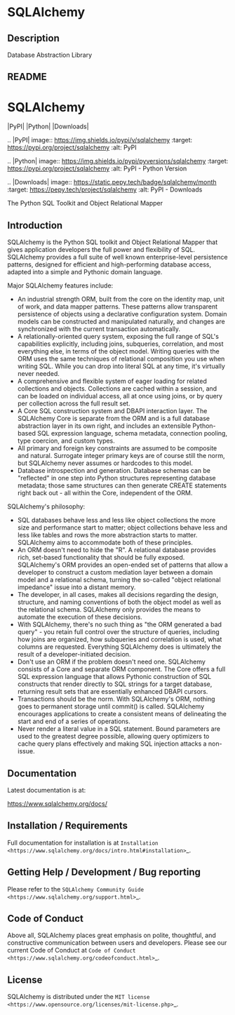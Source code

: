 # SQLAlchemy

## Description

Database Abstraction Library

## README

SQLAlchemy
==========

|PyPI| |Python| |Downloads|

.. |PyPI| image:: https://img.shields.io/pypi/v/sqlalchemy
    :target: https://pypi.org/project/sqlalchemy
    :alt: PyPI

.. |Python| image:: https://img.shields.io/pypi/pyversions/sqlalchemy
    :target: https://pypi.org/project/sqlalchemy
    :alt: PyPI - Python Version

.. |Downloads| image:: https://static.pepy.tech/badge/sqlalchemy/month
    :target: https://pepy.tech/project/sqlalchemy
    :alt: PyPI - Downloads


The Python SQL Toolkit and Object Relational Mapper

Introduction
-------------

SQLAlchemy is the Python SQL toolkit and Object Relational Mapper
that gives application developers the full power and
flexibility of SQL. SQLAlchemy provides a full suite
of well known enterprise-level persistence patterns,
designed for efficient and high-performing database
access, adapted into a simple and Pythonic domain
language.

Major SQLAlchemy features include:

* An industrial strength ORM, built
  from the core on the identity map, unit of work,
  and data mapper patterns. These patterns
  allow transparent persistence of objects
  using a declarative configuration system.
  Domain models
  can be constructed and manipulated naturally,
  and changes are synchronized with the
  current transaction automatically.
* A relationally-oriented query system, exposing
  the full range of SQL's capabilities
  explicitly, including joins, subqueries,
  correlation, and most everything else,
  in terms of the object model.
  Writing queries with the ORM uses the same
  techniques of relational composition you use
  when writing SQL. While you can drop into
  literal SQL at any time, it's virtually never
  needed.
* A comprehensive and flexible system
  of eager loading for related collections and objects.
  Collections are cached within a session,
  and can be loaded on individual access, all
  at once using joins, or by query per collection
  across the full result set.
* A Core SQL construction system and DBAPI
  interaction layer. The SQLAlchemy Core is
  separate from the ORM and is a full database
  abstraction layer in its own right, and includes
  an extensible Python-based SQL expression
  language, schema metadata, connection pooling,
  type coercion, and custom types.
* All primary and foreign key constraints are
  assumed to be composite and natural. Surrogate
  integer primary keys are of course still the
  norm, but SQLAlchemy never assumes or hardcodes
  to this model.
* Database introspection and generation. Database
  schemas can be "reflected" in one step into
  Python structures representing database metadata;
  those same structures can then generate
  CREATE statements right back out - all within
  the Core, independent of the ORM.

SQLAlchemy's philosophy:

* SQL databases behave less and less like object
  collections the more size and performance start to
  matter; object collections behave less and less like
  tables and rows the more abstraction starts to matter.
  SQLAlchemy aims to accommodate both of these
  principles.
* An ORM doesn't need to hide the "R". A relational
  database provides rich, set-based functionality
  that should be fully exposed. SQLAlchemy's
  ORM provides an open-ended set of patterns
  that allow a developer to construct a custom
  mediation layer between a domain model and
  a relational schema, turning the so-called
  "object relational impedance" issue into
  a distant memory.
* The developer, in all cases, makes all decisions
  regarding the design, structure, and naming conventions
  of both the object model as well as the relational
  schema. SQLAlchemy only provides the means
  to automate the execution of these decisions.
* With SQLAlchemy, there's no such thing as
  "the ORM generated a bad query" - you
  retain full control over the structure of
  queries, including how joins are organized,
  how subqueries and correlation is used, what
  columns are requested. Everything SQLAlchemy
  does is ultimately the result of a developer-initiated
  decision.
* Don't use an ORM if the problem doesn't need one.
  SQLAlchemy consists of a Core and separate ORM
  component. The Core offers a full SQL expression
  language that allows Pythonic construction
  of SQL constructs that render directly to SQL
  strings for a target database, returning
  result sets that are essentially enhanced DBAPI
  cursors.
* Transactions should be the norm. With SQLAlchemy's
  ORM, nothing goes to permanent storage until
  commit() is called. SQLAlchemy encourages applications
  to create a consistent means of delineating
  the start and end of a series of operations.
* Never render a literal value in a SQL statement.
  Bound parameters are used to the greatest degree
  possible, allowing query optimizers to cache
  query plans effectively and making SQL injection
  attacks a non-issue.

Documentation
-------------

Latest documentation is at:

https://www.sqlalchemy.org/docs/

Installation / Requirements
---------------------------

Full documentation for installation is at
`Installation <https://www.sqlalchemy.org/docs/intro.html#installation>`_.

Getting Help / Development / Bug reporting
------------------------------------------

Please refer to the `SQLAlchemy Community Guide <https://www.sqlalchemy.org/support.html>`_.

Code of Conduct
---------------

Above all, SQLAlchemy places great emphasis on polite, thoughtful, and
constructive communication between users and developers.
Please see our current Code of Conduct at
`Code of Conduct <https://www.sqlalchemy.org/codeofconduct.html>`_.

License
-------

SQLAlchemy is distributed under the `MIT license
<https://www.opensource.org/licenses/mit-license.php>`_.
